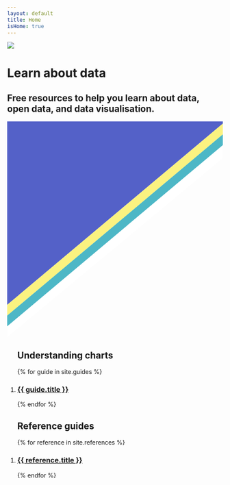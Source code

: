 ```yaml
---
layout: default
title: Home
isHome: true
---
```

 <div class="home-section">  
    <div class="content wrapper">
        <a href="https://figure.nz"><img class="header-badge" src="{{site.baseurl}}/assets/img/ChartBadge.svg" /></a>
        <h1>Learn about data</h1>
        <h2>Free resources to help you learn about data, open data, and data visualisation.</h2>  
    </div>
</div>
<div class="svg-stripe">  
    <svg xmlns="http://www.w3.org/2000/svg" viewBox="0 0 100 100" preserveAspectRatio="none" class="svg-stripe hp-topics-svg-top" focusable="false">
        <polygon fill="#5461c8" points="0,-.5 100,-.5 100,1.5 0,1.5"></polygon>
        <polygon fill="#5461c8" points="0,1 100,1 0,85"></polygon>
        <polygon fill="#fbf280" points="0,85 100,1 100,6 0,90"></polygon>
        <polygon fill="#4db7c6" points="0,90 100,6 100,11 0,95"></polygon>
        <polygon fill="#ffffff" points="0,95 100,11 100,17 0,100"></polygon>
    </svg>
</div>

<div class="content wrapper" id="home">
<ol class="post-card-box clearfix">
<h2>Understanding charts</h2>
    {% for guide in site.guides %}
        <li>
            <div class="post-card">
                <a href="{{ guide.url | relative_url }}" class="post-card-image" style="background-image: url( '{{site.baseurl}}/assets/img/list/{{ guide.data }}.png' )"></a>
                <div class="post-card-body">
                    <a href="{{ guide.url | relative_url }}" class="post-card-link"><h3 class="post-card-title">{{ guide.title }}</h3></a>
                </div>
            </div>
        </li>
    {% endfor %}
</ol>
<ol class="post-card-box clearfix">
<h2>Reference guides</h2>
    {% for reference in site.references %}
        <li>
            <div class="post-card">
                <a href="{{ reference.url | relative_url }}" class="post-card-image" style="background-image: url( '{{site.baseurl}}/assets/img/list/{{ reference.data }}.png' )"></a>
                <div class="post-card-body">
                    <a href="{{ reference.url | relative_url }}" class="post-card-link"><h3 class="post-card-title">{{ reference.title }}</h3></a>
                </div>
            </div>
        </li>
    {% endfor %}
</ol>
</div>


 